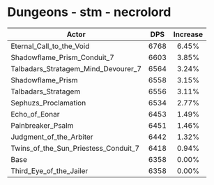 # Dungeons - stm - necrolord
| Actor | DPS | Increase |
|---|:---:|:---:|
|Eternal_Call_to_the_Void|6768|6.45%|
|Shadowflame_Prism_Conduit_7|6603|3.85%|
|Talbadars_Stratagem_Mind_Devourer_7|6564|3.24%|
|Shadowflame_Prism|6558|3.15%|
|Talbadars_Stratagem|6556|3.11%|
|Sephuzs_Proclamation|6534|2.77%|
|Echo_of_Eonar|6453|1.49%|
|Painbreaker_Psalm|6451|1.46%|
|Judgment_of_the_Arbiter|6442|1.32%|
|Twins_of_the_Sun_Priestess_Conduit_7|6418|0.94%|
|Base|6358|0.00%|
|Third_Eye_of_the_Jailer|6358|0.00%|
